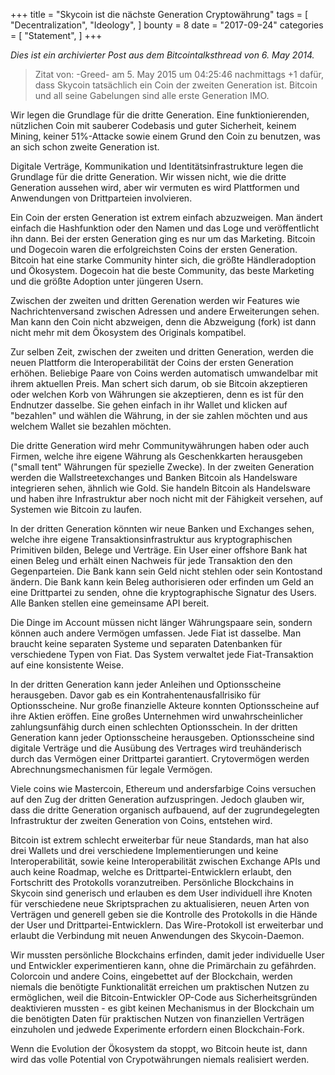 +++
title = "Skycoin ist die nächste Generation Cryptowährung"
tags = [
    "Decentralization",
    "Ideology",
]
bounty = 8
date = "2017-09-24"
categories = [
    "Statement",
]
+++

*Dies ist ein archivierter Post aus dem Bitcointalksthread von 6. May 2014.*

> Zitat von: -Greed- am 5. May 2015 um 04:25:46 nachmittags
+1 dafür, dass Skycoin tatsächlich ein Coin der zweiten Generation ist. 
Bitcoin und all seine Gabelungen sind alle erste Generation IMO.

Wir legen die Grundlage für die dritte Generation. Eine funktionierenden, nützlichen Coin mit sauberer Codebasis und guter Sicherheit, keinem Mining, keiner 51%-Attacke sowie einem Grund den Coin zu benutzen, was an sich schon zweite Generation ist.

Digitale Verträge, Kommunikation und Identitätsinfrastrukture legen die Grundlage für die dritte Generation. Wir wissen nicht, wie die dritte Generation aussehen wird, aber wir vermuten es wird Plattformen und Anwendungen von Drittparteien involvieren.

Ein Coin der ersten Generation ist extrem einfach abzuzweigen. Man ändert einfach die Hashfunktion oder den Namen und das Loge und veröffentlicht ihn dann. Bei der ersten Generation ging es nur um das Marketing. Bitcoin und Dogecoin waren die erfolgreichsten Coins der ersten Generation. Bitcoin hat eine starke Community hinter sich, die größte Händleradoption und Ökosystem. Dogecoin hat die beste Community, das beste Marketing und die größte Adoption unter jüngeren Usern.

Zwischen der zweiten und dritten Gerenation werden wir Features wie Nachrichtenversand zwischen Adressen und andere Erweiterungen sehen. Man kann den Coin nicht abzweigen, denn die Abzweigung (fork) ist dann nicht mehr mit dem Ökosystem des Originals kompatibel.

Zur selben Zeit, zwischen der zweiten und dritten Generation, werden die neuen Plattform die Interoperabilität der Coins der ersten Generation erhöhen. Beliebige Paare von Coins werden automatisch umwandelbar mit ihrem aktuellen Preis. Man schert sich darum, ob sie Bitcoin akzeptieren oder welchen Korb von Währungen sie akzeptieren, denn es ist für den Endnutzer dasselbe. Sie gehen einfach in ihr Wallet und klicken auf "bezahlen" und wählen die Währung, in der sie zahlen möchten und aus welchem Wallet sie bezahlen möchten.

Die dritte Generation wird mehr Communitywährungen haben oder auch Firmen, welche ihre eigene Währung als Geschenkkarten herausgeben ("small tent" Währungen für spezielle Zwecke). In der zweiten Generation werden die Wallstreetexchanges und Banken Bitcoin als Handelsware integrieren sehen, ähnlich wie Gold. Sie handeln Bitcoin als Handelsware und haben ihre Infrastruktur aber noch nicht mit der Fähigkeit versehen, auf Systemen wie Bitcoin zu laufen. 

In der dritten Generation könnten wir neue Banken und Exchanges sehen, welche ihre eigene Transaktionsinfrastruktur aus kryptographischen Primitiven bilden, Belege und Verträge. Ein User einer offshore Bank hat einen Beleg und erhält einen Nachweis für jede Transaktion den den Gegenparteien. Die Bank kann sein Geld nicht stehlen oder sein Kontostand ändern. Die Bank kann kein Beleg authorisieren oder erfinden um Geld an eine Drittpartei zu senden, ohne die kryptographische Signatur des Users. Alle Banken stellen eine gemeinsame API bereit.

Die Dinge im Account müssen nicht länger Währungspaare sein, sondern können auch andere Vermögen umfassen. Jede Fiat ist dasselbe. Man braucht keine separaten Systeme und separaten Datenbanken für verschiedene Typen von Fiat. Das System verwaltet jede Fiat-Transaktion auf eine konsistente Weise.

In der dritten Generation kann jeder Anleihen und Optionsscheine herausgeben. Davor gab es ein Kontrahentenausfallrisiko für Optionsscheine. Nur große finanzielle Akteure konnten Optionsscheine auf ihre Aktien eröffen. Eine großes Unternehmen wird unwahrscheinlicher zahlungsunfähig durch einen schlechten Optionsschein. In der dritten Generation kann jeder Optionsscheine herausgeben. Optionsscheine sind digitale Verträge und die Ausübung des Vertrages wird treuhänderisch durch das Vermögen einer Drittpartei garantiert. Crytovermögen werden Abrechnungsmechanismen für legale Vermögen.

Viele coins wie Mastercoin, Ethereum und andersfarbige Coins versuchen auf den Zug der dritten Generation aufzuspringen. 
Jedoch glauben wir, dass die dritte Generation organisch aufbauend, auf der zugrundegelegten Infrastruktur der zweiten Generation von Coins, entstehen wird.

Bitcoin ist extrem schlecht erweiterbar für neue Standards, man hat also drei Wallets und drei verschiedene Implementierungen und keine Interoperabilität, sowie keine Interoperabilität zwischen Exchange APIs und auch keine Roadmap, welche es Drittpartei-Entwicklern erlaubt, den Fortschritt des Protokolls voranzutreiben. Persönliche Blockchains in Skycoin sind generisch und erlauben es dem User individuell ihre Knoten für verschiedene neue Skriptsprachen zu aktualisieren, neuen Arten von Verträgen und generell geben sie die Kontrolle des Protokolls in die Hände der User und Drittpartei-Entwicklern. Das Wire-Protokoll ist erweiterbar und erlaubt die Verbindung mit neuen Anwendungen des Skycoin-Daemon.

Wir mussten persönliche Blockchains erfinden, damit jeder individuelle User und Entwickler experimentieren kann, ohne die Primärchain zu gefährden. Colorcoin und andere Coins, eingebettet auf der Blockchain, werden niemals die benötigte Funktionalität erreichen um praktischen Nutzen zu ermöglichen, weil die Bitcoin-Entwickler OP-Code aus Sicherheitsgründen deaktivieren mussten - es gibt keinen Mechanismus in der Blockchain um die benötigten Daten für praktischen Nutzen von finanziellen Verträgen einzuholen und jedwede Experimente erfordern einen Blockchain-Fork.

Wenn die Evolution der Ökosystem da stoppt, wo Bitcoin heute ist, dann wird das volle Potential von Crypotwährungen niemals realisiert werden.

